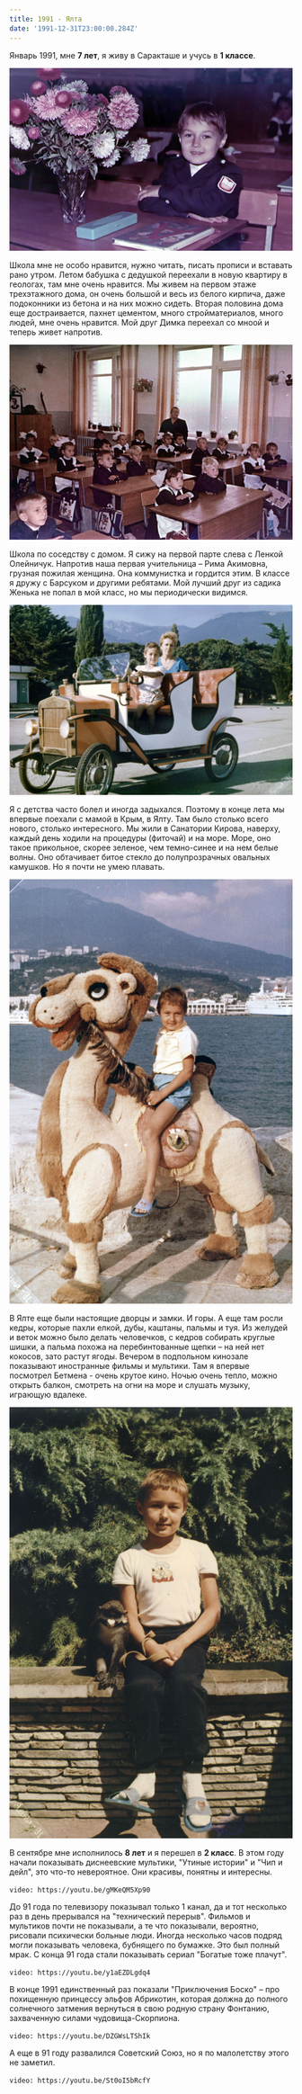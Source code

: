 ```yaml
---
title: 1991 - Ялта
date: '1991-12-31T23:00:00.284Z'
---
```


Январь 1991, мне **7 лет**, я живу в Саракташе и учусь в **1 классе**.

![school91-01](school91-01.jpg) 

Школа мне не особо нравится, нужно читать, писать прописи и вставать рано утром. Летом бабушка с дедушкой переехали в новую квартиру в геологах, там мне очень нравится. Мы живем на первом этаже трехэтажного дома, он очень большой и весь из белого кирпича, даже подоконники из бетона и на них можно сидеть. Вторая половина дома еще достраивается, пахнет цементом, много стройматериалов, много людей, мне очень нравится. Мой друг Димка переехал со мноой и теперь живет напротив.

![school91-02](school91-02.jpg)

Школа по соседству с домом. Я сижу на первой парте слева с Ленкой Олейничук. Напротив наша первая учительница – Рима Акимовна, грузная пожилая женщина. Она коммунистка и гордится этим. В классе я дружу с Барсуком и другими ребятами. Мой лучший друг из садика Женька не попал в мой класс, но мы периодически видимся.

![yalta91-01](yalta91-01.jpg)

Я с детства часто болел и иногда задыхался. Поэтому в конце лета мы впервые поехали с мамой в  Крым, в Ялту. Там было столько всего нового, столько интересного. Мы жили в Санатории Кирова, наверху, каждый день ходили на процедуры (фиточай) и на море. Море, оно такое прикольное, скорее зеленое, чем темно-синее и на нем белые волны. Оно обтачивает битое стекло до полупрозрачных овальных камушков. Но я почти не умею плавать. 

![yalta91-02](yalta91-02.jpg)

В Ялте еще были настоящие дворцы и замки. И горы. А еще там росли кедры, которые пахли елкой, дубы, каштаны, пальмы и туя. Из желудей и веток можно было делать человечков, с кедров собирать круглые шишки, а пальма похожа на перебинтованные щепки – на ней нет кокосов, зато растут ягоды. Вечером в подпольном кинозале показывают иностранные фильмы и мультики. Там я впервые посмотрел Бетмена - очень крутое кино. Ночью очень тепло, можно открыть балкон, смотреть на огни на море и слушать музыку, играющую вдалеке.

![yalta91-03](yalta91-03.jpg)

В сентябре мне исполнилось **8 лет** и я перешел в **2 класс**. В этом году начали показывать диснеевские мультики, "Утиные истории" и "Чип и дейл", это что-то невероятное. Они красивы, понятны и интересны.

`video: https://youtu.be/gMKeQM5Xp90`

До 91 года по телевизору показывал только 1 канал, да и тот несколько раз в день прерывался на "технический перерыв". Фильмов и мультиков почти не показывали, а те что показывали, вероятно, рисовали психически больные люди. Иногда несколько часов подряд могли показывать человека, бубнящего по бумажке. Это был полный мрак. С конца 91 года стали показывать сериал "Богатые тоже плачут".

`video: https://youtu.be/y1aEZDLgdq4`

В конце 1991 единственный раз показали "Приключения Боско" – про похищенную принцессу эльфов Абрикотин, которая должна до полного солнечного затмения вернуться в свою родную страну Фонтанию, захваченную силами чудовища-Скорпиона.

`video: https://youtu.be/DZGWsLTShIk`

А еще в 91 году развалился Советский Союз, но я по малолетству этого не заметил.

`video: https://youtu.be/St0oI5bRcfY`
